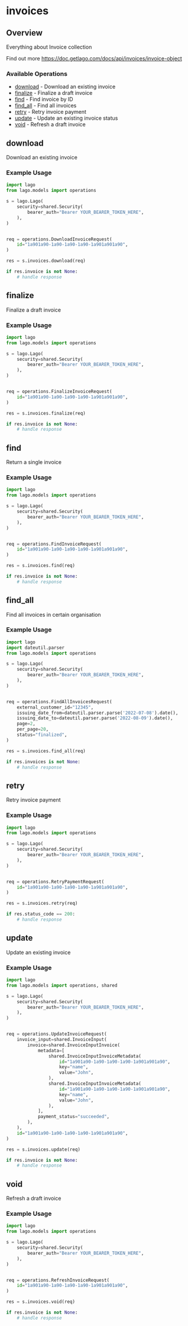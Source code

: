 # invoices

## Overview

Everything about Invoice collection

Find out more
<https://doc.getlago.com/docs/api/invoices/invoice-object>
### Available Operations

* [download](#download) - Download an existing invoice
* [finalize](#finalize) - Finalize a draft invoice
* [find](#find) - Find invoice by ID
* [find_all](#find_all) - Find all invoices
* [retry](#retry) - Retry invoice payment
* [update](#update) - Update an existing invoice status
* [void](#void) - Refresh a draft invoice

## download

Download an existing invoice

### Example Usage

```python
import lago
from lago.models import operations

s = lago.Lago(
    security=shared.Security(
        bearer_auth="Bearer YOUR_BEARER_TOKEN_HERE",
    ),
)


req = operations.DownloadInvoiceRequest(
    id="1a901a90-1a90-1a90-1a90-1a901a901a90",
)

res = s.invoices.download(req)

if res.invoice is not None:
    # handle response
```

## finalize

Finalize a draft invoice

### Example Usage

```python
import lago
from lago.models import operations

s = lago.Lago(
    security=shared.Security(
        bearer_auth="Bearer YOUR_BEARER_TOKEN_HERE",
    ),
)


req = operations.FinalizeInvoiceRequest(
    id="1a901a90-1a90-1a90-1a90-1a901a901a90",
)

res = s.invoices.finalize(req)

if res.invoice is not None:
    # handle response
```

## find

Return a single invoice

### Example Usage

```python
import lago
from lago.models import operations

s = lago.Lago(
    security=shared.Security(
        bearer_auth="Bearer YOUR_BEARER_TOKEN_HERE",
    ),
)


req = operations.FindInvoiceRequest(
    id="1a901a90-1a90-1a90-1a90-1a901a901a90",
)

res = s.invoices.find(req)

if res.invoice is not None:
    # handle response
```

## find_all

Find all invoices in certain organisation

### Example Usage

```python
import lago
import dateutil.parser
from lago.models import operations

s = lago.Lago(
    security=shared.Security(
        bearer_auth="Bearer YOUR_BEARER_TOKEN_HERE",
    ),
)


req = operations.FindAllInvoicesRequest(
    external_customer_id="12345",
    issuing_date_from=dateutil.parser.parse('2022-07-08').date(),
    issuing_date_to=dateutil.parser.parse('2022-08-09').date(),
    page=2,
    per_page=20,
    status="finalized",
)

res = s.invoices.find_all(req)

if res.invoices is not None:
    # handle response
```

## retry

Retry invoice payment

### Example Usage

```python
import lago
from lago.models import operations

s = lago.Lago(
    security=shared.Security(
        bearer_auth="Bearer YOUR_BEARER_TOKEN_HERE",
    ),
)


req = operations.RetryPaymentRequest(
    id="1a901a90-1a90-1a90-1a90-1a901a901a90",
)

res = s.invoices.retry(req)

if res.status_code == 200:
    # handle response
```

## update

Update an existing invoice

### Example Usage

```python
import lago
from lago.models import operations, shared

s = lago.Lago(
    security=shared.Security(
        bearer_auth="Bearer YOUR_BEARER_TOKEN_HERE",
    ),
)


req = operations.UpdateInvoiceRequest(
    invoice_input=shared.InvoiceInput(
        invoice=shared.InvoiceInputInvoice(
            metadata=[
                shared.InvoiceInputInvoiceMetadata(
                    id="1a901a90-1a90-1a90-1a90-1a901a901a90",
                    key="name",
                    value="John",
                ),
                shared.InvoiceInputInvoiceMetadata(
                    id="1a901a90-1a90-1a90-1a90-1a901a901a90",
                    key="name",
                    value="John",
                ),
            ],
            payment_status="succeeded",
        ),
    ),
    id="1a901a90-1a90-1a90-1a90-1a901a901a90",
)

res = s.invoices.update(req)

if res.invoice is not None:
    # handle response
```

## void

Refresh a draft invoice

### Example Usage

```python
import lago
from lago.models import operations

s = lago.Lago(
    security=shared.Security(
        bearer_auth="Bearer YOUR_BEARER_TOKEN_HERE",
    ),
)


req = operations.RefreshInvoiceRequest(
    id="1a901a90-1a90-1a90-1a90-1a901a901a90",
)

res = s.invoices.void(req)

if res.invoice is not None:
    # handle response
```
